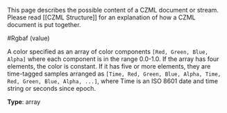 This page describes the possible content of a CZML document or stream.  Please read [[CZML Structure]] for an explanation of how a CZML document is put together.

#Rgbaf (value)

A color specified as an array of color components `[Red, Green, Blue, Alpha]` where each component is in the range 0.0-1.0. If the array has four elements, the color is constant. If it has five or more elements, they are time-tagged samples arranged as `[Time, Red, Green, Blue, Alpha, Time, Red, Green, Blue, Alpha, ...]`, where Time is an ISO 8601 date and time string or seconds since epoch.

**Type**: array

